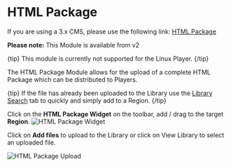 # HTML Package

If you are using a 3.x CMS, please use the following link: [HTML Package](media_module_htmlpackage.html)

**Please note:** This Module is available from v2

{tip}
This module is currently not supported for the Linux Player.
{/tip}

The HTML Package Module allows for the upload of a complete HTML Package which can be distributed to Players.

{tip}
If the file has already been uploaded to the Library use the [Library Search](layouts_library_search.html) tab to quickly and simply add to a Region.
{/tip}

Click on the **HTML Package Widget** on the toolbar,  add / drag to the target **Region**.  ![HTML Package Widget](img/v2_media_html_package.png)



Click on **Add files** to upload to the Library or click on View Library to select an uploaded file.

![HTML Package Upload](img/v2_media_html_package_upload.png)



